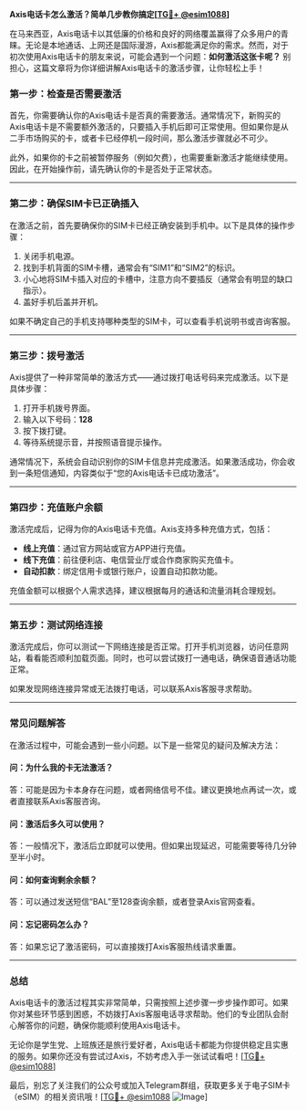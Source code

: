 **Axis电话卡怎么激活？简单几步教你搞定[[TG💪+ @esim1088](https://t.me/s/esim1088)]**

在马来西亚，Axis电话卡以其低廉的价格和良好的网络覆盖赢得了众多用户的青睐。无论是本地通话、上网还是国际漫游，Axis都能满足你的需求。然而，对于初次使用Axis电话卡的朋友来说，可能会遇到一个问题：**如何激活这张卡呢？** 别担心，这篇文章将为你详细讲解Axis电话卡的激活步骤，让你轻松上手！

### **第一步：检查是否需要激活**

首先，你需要确认你的Axis电话卡是否真的需要激活。通常情况下，新购买的Axis电话卡是不需要额外激活的，只要插入手机后即可正常使用。但如果你是从二手市场购买的卡，或者卡已经停机一段时间，那么激活步骤就必不可少。

此外，如果你的卡之前被暂停服务（例如欠费），也需要重新激活才能继续使用。因此，在开始操作前，请先确认你的卡是否处于正常状态。

---

### **第二步：确保SIM卡已正确插入**

在激活之前，首先要确保你的SIM卡已经正确安装到手机中。以下是具体的操作步骤：

1. 关闭手机电源。
2. 找到手机背面的SIM卡槽，通常会有“SIM1”和“SIM2”的标识。
3. 小心地将SIM卡插入对应的卡槽中，注意方向不要插反（通常会有明显的缺口指示）。
4. 盖好手机后盖并开机。

如果不确定自己的手机支持哪种类型的SIM卡，可以查看手机说明书或咨询客服。

---

### **第三步：拨号激活**

Axis提供了一种非常简单的激活方式——通过拨打电话号码来完成激活。以下是具体步骤：

1. 打开手机拨号界面。
2. 输入以下号码：**128**
3. 按下拨打键。
4. 等待系统提示音，并按照语音提示操作。

通常情况下，系统会自动识别你的SIM卡信息并完成激活。如果激活成功，你会收到一条短信通知，内容类似于“您的Axis电话卡已成功激活”。

---

### **第四步：充值账户余额**

激活完成后，记得为你的Axis电话卡充值。Axis支持多种充值方式，包括：

- **线上充值**：通过官方网站或官方APP进行充值。
- **线下充值**：前往便利店、电信营业厅或合作商家购买充值卡。
- **自动扣款**：绑定信用卡或银行账户，设置自动扣款功能。

充值金额可以根据个人需求选择，建议根据每月的通话和流量消耗合理规划。

---

### **第五步：测试网络连接**

激活完成后，你可以测试一下网络连接是否正常。打开手机浏览器，访问任意网站，看看能否顺利加载页面。同时，也可以尝试拨打一通电话，确保语音通话功能正常。

如果发现网络连接异常或无法拨打电话，可以联系Axis客服寻求帮助。

---

### **常见问题解答**

在激活过程中，可能会遇到一些小问题。以下是一些常见的疑问及解决方法：

#### **问：为什么我的卡无法激活？**
答：可能是因为卡本身存在问题，或者网络信号不佳。建议更换地点再试一次，或者直接联系Axis客服咨询。

#### **问：激活后多久可以使用？**
答：一般情况下，激活后立即就可以使用。但如果出现延迟，可能需要等待几分钟至半小时。

#### **问：如何查询剩余余额？**
答：可以通过发送短信“BAL”至128查询余额，或者登录Axis官网查看。

#### **问：忘记密码怎么办？**
答：如果忘记了激活密码，可以直接拨打Axis客服热线请求重置。

---

### **总结**

Axis电话卡的激活过程其实非常简单，只需按照上述步骤一步步操作即可。如果你对某些环节感到困惑，不妨拨打Axis客服电话寻求帮助。他们的专业团队会耐心解答你的问题，确保你能顺利使用Axis电话卡。

无论你是学生党、上班族还是旅行爱好者，Axis电话卡都能为你提供稳定且实惠的服务。如果你还没有尝试过Axis，不妨考虑入手一张试试看吧！[[TG💪+ @esim1088](https://t.me/s/esim1088)]

最后，别忘了关注我们的公众号或加入Telegram群组，获取更多关于电子SIM卡（eSIM）的相关资讯哦！[[TG💪+ @esim1088](https://t.me/s/esim1088) ![Image](https://i.postimg.cc/4NQfJmqS/Snipaste-2025-05-13-00-14-12.png)]